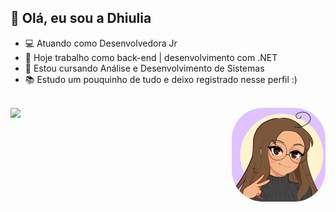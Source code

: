 ## 👋 Olá, eu sou a Dhiulia
- 💻 Atuando como Desenvolvedora Jr
- 👩 Hoje trabalho como back-end | desenvolvimento com .NET
- 📗 Estou cursando Análise e Desenvolvimento de Sistemas
- 📚 Estudo um pouquinho de tudo e deixo registrado nesse perfil :)

<div>
  <br>
  <a href="github.com/dhiuliaantunes"/>
  <img align="right" alt="dhiu" height="150" style="border-radius:50px;" src="https://github.com/dhiuliaantunes/dhiuliaantunes/blob/master/dhiu.png">
  <img height="180em" src="https://github-readme-stats.vercel.app/api/top-langs/?username=dhiuliaantunes&layout=compact&langs_count=9&theme=synthwave"/>
</div>


